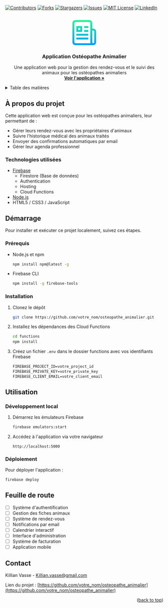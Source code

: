 <div id="top"></div>
<!--
*** Thanks for checking out the Best-README-Template. If you have a suggestion
*** that would make this better, please fork the repo and create a pull request
*** or simply open an issue with the tag "enhancement".
*** Don't forget to give the project a star!
*** Thanks again! Now go create something AMAZING! :D
-->



<!-- PROJECT SHIELDS -->
<!--
*** I'm using markdown "reference style" links for readability.
*** Reference links are enclosed in brackets [ ] instead of parentheses ( ).
*** See the bottom of this document for the declaration of the reference variables
*** for contributors-url, forks-url, etc. This is an optional, concise syntax you may use.
*** https://www.markdownguide.org/basic-syntax/#reference-style-links
-->
[![Contributors][contributors-shield]][contributors-url]
[![Forks][forks-shield]][forks-url]
[![Stargazers][stars-shield]][stars-url]
[![Issues][issues-shield]][issues-url]
[![MIT License][license-shield]][license-url]
[![LinkedIn][linkedin-shield]][linkedin-url]



<!-- PROJECT LOGO -->
<br />
<div align="center">
  <a href="https://osteopatheanimalier-50728.web.app">
    <img src="images/logo.png" alt="Logo" width="80" height="80">
  </a>

  <h3 align="center">Application Ostéopathe Animalier</h3>

  <p align="center">
    Une application web pour la gestion des rendez-vous et le suivi des animaux pour les ostéopathes animaliers
    <br />
    <a href="https://osteopatheanimalier-50728.web.app"><strong>Voir l'application »</strong></a>
  </p>
</div>



<!-- TABLE OF CONTENTS -->
<details>
  <summary>Table des matières</summary>
  <ol>
    <li>
      <a href="#a-propos-du-projet">À propos du projet</a>
      <ul>
        <li><a href="#technologies-utilisees">Technologies utilisées</a></li>
      </ul>
    </li>
    <li>
      <a href="#demarrage">Démarrage</a>
      <ul>
        <li><a href="#prerequis">Prérequis</a></li>
        <li><a href="#installation">Installation</a></li>
      </ul>
    </li>
    <li><a href="#utilisation">Utilisation</a></li>
    <li><a href="#feuille-de-route">Feuille de route</a></li>
    <li><a href="#contact">Contact</a></li>
  </ol>
</details>



<!-- ABOUT THE PROJECT -->
## À propos du projet

Cette application web est conçue pour les ostéopathes animaliers, leur permettant de :
* Gérer leurs rendez-vous avec les propriétaires d'animaux
* Suivre l'historique médical des animaux traités
* Envoyer des confirmations automatiques par email
* Gérer leur agenda professionnel

### Technologies utilisées

* [Firebase](https://firebase.google.com/)
  * Firestore (Base de données)
  * Authentication
  * Hosting
  * Cloud Functions
* [Node.js](https://nodejs.org/)
* HTML5 / CSS3 / JavaScript

## Démarrage

Pour installer et exécuter ce projet localement, suivez ces étapes.

### Prérequis

* Node.js et npm
  ```sh
  npm install npm@latest -g
  ```
* Firebase CLI
  ```sh
  npm install -g firebase-tools
  ```

### Installation

1. Clonez le dépôt
   ```sh
   git clone https://github.com/votre_nom/osteopathe_animalier.git
   ```
2. Installez les dépendances des Cloud Functions
   ```sh
   cd functions
   npm install
   ```
3. Créez un fichier `.env` dans le dossier functions avec vos identifiants Firebase
   ```
   FIREBASE_PROJECT_ID=votre_project_id
   FIREBASE_PRIVATE_KEY=votre_private_key
   FIREBASE_CLIENT_EMAIL=votre_client_email
   ```

## Utilisation

### Développement local

1. Démarrez les émulateurs Firebase
   ```sh
   firebase emulators:start
   ```

2. Accédez à l'application via votre navigateur
   ```
   http://localhost:5000
   ```

### Déploiement

Pour déployer l'application :

```sh
firebase deploy
```

## Feuille de route

- [ ] Système d'authentification
- [ ] Gestion des fiches animaux
- [ ] Système de rendez-vous
- [ ] Notifications par email
- [ ] Calendrier interactif
- [ ] Interface d'administration
- [ ] Système de facturation
- [ ] Application mobile

## Contact

Killian Vasse - Killian.vasse@gmail.com

Lien du projet : [https://github.com/votre_nom/osteopathe_animalier](https://github.com/votre_nom/osteopathe_animalier)

<p align="right">(<a href="#top">back to top</a>)</p>



<!-- MARKDOWN LINKS & IMAGES -->
<!-- https://www.markdownguide.org/basic-syntax/#reference-style-links -->
[contributors-shield]: https://img.shields.io/github/contributors/othneildrew/Best-README-Template.svg?style=for-the-badge
[contributors-url]: https://github.com/othneildrew/Best-README-Template/graphs/contributors
[forks-shield]: https://img.shields.io/github/forks/othneildrew/Best-README-Template.svg?style=for-the-badge
[forks-url]: https://github.com/othneildrew/Best-README-Template/network/members
[stars-shield]: https://img.shields.io/github/stars/othneildrew/Best-README-Template.svg?style=for-the-badge
[stars-url]: https://github.com/othneildrew/Best-README-Template/stargazers
[issues-shield]: https://img.shields.io/github/issues/othneildrew/Best-README-Template.svg?style=for-the-badge
[issues-url]: https://github.com/othneildrew/Best-README-Template/issues
[license-shield]: https://img.shields.io/github/license/othneildrew/Best-README-Template.svg?style=for-the-badge
[license-url]: https://github.com/othneildrew/Best-README-Template/blob/master/LICENSE.txt
[linkedin-shield]: https://img.shields.io/badge/-LinkedIn-black.svg?style=for-the-badge&logo=linkedin&colorB=555
[linkedin-url]: https://linkedin.com/in/killian-vasse
